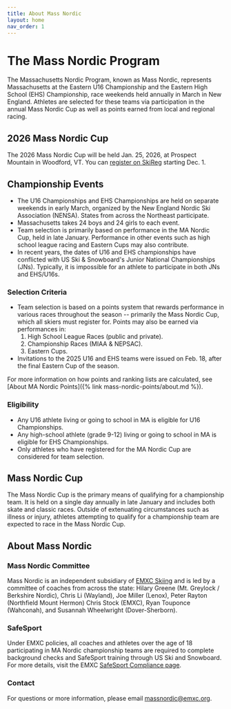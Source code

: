 ```yaml
---
title: About Mass Nordic
layout: home
nav_order: 1
---
```


# The Mass Nordic Program

The Massachusetts Nordic Program, known as Mass Nordic, represents Massachusetts at the Eastern U16 Championship and the Eastern High School (EHS) Championship, race weekends held annually in March in New England. 
Athletes are selected for these teams via participation in the annual Mass Nordic Cup as well as points earned from local and regional racing.

## 2026 Mass Nordic Cup

The 2026 Mass Nordic Cup will be held Jan. 25, 2026, at Prospect Mountain in Woodford, VT. You can [register on SkiReg](https://www.skireg.com/massachusetts-nordic-program-u16-eastern-high-school-qualifier) starting Dec. 1.

## Championship Events

- The U16 Championships and EHS Championships are held on separate weekends in early March, organized by the New England Nordic Ski Association (NENSA). States from across the Northeast participate.
- Massachusetts takes 24 boys and 24 girls to each event.
- Team selection is primarily based on performance in the MA Nordic Cup, held in late January. Performance in other events such as high school league racing and Eastern Cups may also contribute.
- In recent years, the dates of U16 and EHS championships have conflicted with US Ski & Snowboard's Junior National Championships (JNs). Typically, it is impossible for an athlete to participate in both JNs and EHS/U16s.

### Selection Criteria

- Team selection is based on a points system that rewards performance in various races throughout the season -- primarily the Mass Nordic Cup, which all skiers must register for. Points may also be earned via performances in:
    1. High School League Races (public and private).
    2. Championship Races (MIAA & NEPSAC).
    3. Eastern Cups.
- Invitations to the 2025 U16 and EHS teams were issued on Feb. 18, after the final Eastern Cup of the season.

For more information on how points and ranking lists are calculated, see [About MA Nordic Points]({% link mass-nordic-points/about.md %}).

### Eligibility
- Any U16 athlete living or going to school in MA is eligible for U16 Championships.
- Any high-school athlete (grade 9-12) living or going to school in MA is eligible for EHS Championships.
-  Only athletes who have registered for the MA Nordic Cup are considered for team selection.

## Mass Nordic Cup

The Mass Nordic Cup is the primary means of qualifying for a championship team. It is held on a single day annually in late January and includes both skate and classic races. Outside of extenuating circumstances such as illness or injury, athletes attempting to qualify for a championship team are expected to race in the Mass Nordic Cup.


## About Mass Nordic

### Mass Nordic Committee

Mass Nordic is an independent subsidiary of [EMXC Skiing](https://emxc.org) and is led by a committee of coaches from across the state: Hilary Greene (Mt. Greylock / Berkshire Nordic), Chris Li (Wayland), Joe Miller (Lenox), Peter Rayton (Northfield Mount Hermon) Chris Stock (EMXC), Ryan Touponce (Wahconah), and Susannah Wheelwright (Dover-Sherborn).

### SafeSport
Under EMXC policies, all coaches and athletes over the age of 18 participating in MA Nordic championship teams are required to complete background checks and SafeSport training through US Ski and Snowboard. For more details, visit the EMXC [SafeSport Compliance page](https://emxc.org/resources/safesport-compliance).

### Contact 

For questions or more information, please email [massnordic@emxc.org](mailto:massnordic@emxc.org).